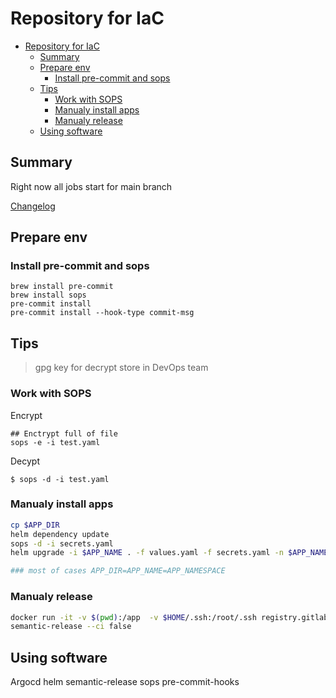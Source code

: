 # Repository for IaC
- [Repository for IaC](#repository-for-iac)
  - [Summary](#summary)
  - [Prepare env](#prepare-env)
    - [Install pre-commit and sops](#install-pre-commit-and-sops)
  - [Tips](#tips)
    - [Work with SOPS](#work-with-sops)
    - [Manualy install apps](#manualy-install-apps)
    - [Manualy release](#manualy-release)
  - [Using software](#using-software)


## Summary
Right now all jobs start for main branch

[Changelog](CHANGELOG.md)

## Prepare env

### Install pre-commit and sops
```
brew install pre-commit
brew install sops
pre-commit install
pre-commit install --hook-type commit-msg
```

## Tips

> gpg key for decrypt store in DevOps team

### Work with SOPS

Encrypt
```
## Enctrypt full of file
sops -e -i test.yaml
```

Decypt
```
$ sops -d -i test.yaml
```
### Manualy install apps

```sh
cp $APP_DIR
helm dependency update
sops -d -i secrets.yaml
helm upgrade -i $APP_NAME . -f values.yaml -f secrets.yaml -n $APP_NAMESPACE

### most of cases APP_DIR=APP_NAME=APP_NAMESPACE
```

### Manualy release

```sh
docker run -it -v $(pwd):/app  -v $HOME/.ssh:/root/.ssh registry.gitlab.com/xom4ek/toolset/semantic-release:2.0.0 bash
semantic-release --ci false
```

## Using software

Argocd
helm
semantic-release
sops
pre-commit-hooks
